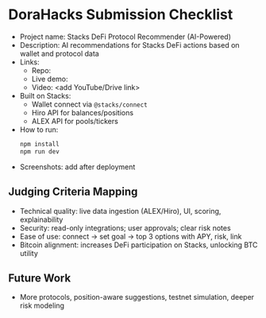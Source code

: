 # DoraHacks Submission Checklist

- Project name: Stacks DeFi Protocol Recommender (AI-Powered)
- Description: AI recommendations for Stacks DeFi actions based on wallet and protocol data
- Links:
  - Repo: <add GitHub URL>
  - Live demo: <add Vercel URL>
  - Video: <add YouTube/Drive link>
- Built on Stacks:
  - Wallet connect via `@stacks/connect`
  - Hiro API for balances/positions
  - ALEX API for pools/tickers
- How to run:
  ```bash
  npm install
  npm run dev
  ```
- Screenshots: add after deployment

## Judging Criteria Mapping
- Technical quality: live data ingestion (ALEX/Hiro), UI, scoring, explainability
- Security: read-only integrations; user approvals; clear risk notes
- Ease of use: connect → set goal → top 3 options with APY, risk, link
- Bitcoin alignment: increases DeFi participation on Stacks, unlocking BTC utility

## Future Work
- More protocols, position-aware suggestions, testnet simulation, deeper risk modeling
